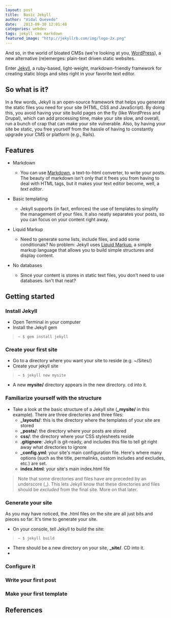 ```yaml
---
layout: post
title:  Basic Jekyll
author: "Vidal Quevedo"
date:   2013-09-30 12:01:48
categories: webdev
tags: jekyll cms markdown
featured_image: "http://jekyllrb.com/img/logo-2x.png"
---
```


And so, in the world of bloated CMSs (we're looking at you, [WordPress](http://www.wordpress.org)), a new alternative (re)emerges: plain-text driven static websites.

Enter [Jekyll](http://jekyllrb.com/), a ruby-based, light-weight, markdown-friendly framework for creating static blogs and sites right in your favorite text editor.

## So what is it?
In a few words, Jekyll is an open-source framework that helps you generate the static files you need for your site (HTML, CSS and JavaScript). By doing this, you avoid having your site build pages on the fly (like WordPress and Drupal), which can add processing time, make your site slow, and overall, run a bunch of crap that can make your site vulnerable. Also, by having your site be static, you free yourself from the hassle of having to constantly upgrade your CMS or platform (e.g., Rails).

## Features


- Markdown
  - You can use [Markdown](http://daringfireball.net/projects/markdown/), a text-to-html converter, to write your posts. The beauty of markdown isn't only that it frees you from having to deal with HTML tags, but it makes your text editor become, well, a _text editor_.

- Basic templating
  - Jekyll supports (in fact, enforces) the use of templates to simplify the management of your files. It also neatly separates your posts, so you can focus on your content right away.

- Liquid Markup
  - Need to generate some lists, include files, and add some conditionals? No problem: Jekyll uses [Liquid Markup](http://wiki.shopify.com/Liquid), a simple markup language that allows you to build simple structures and display content.

- No databases
  - Since your content is stores in static text files, you don't need to use databases. Isn't that neat?


## Getting started

### Install Jekyll
- Open Terminal in your computer
- Install the Jekyll gem

>     ~ $ gem install jekyll

### Create your first site

- Go to a directory where you want your site to reside (e.g. ~/Sites/)
- Create your jekyll site

>     ~ $ jekyll new mysite

- A new **mysite/** directory appears in the new directory. cd into it.


### Familiarize yourself with the structure

- Take a look at the basic structure of a Jekyll site (**\_mysite/** in this example). There are three directories and three files:
  - **_layouts/**: this is the directory where the templates of your site are stored
  - **_posts/**: the directory where your posts are stored
  - **css/**: the directory where your CSS stylesheets reside
  - **.gitignore**: Jekyll is git-ready, and includes this file to tell git right away what directories to ignore
  - **_config.yml**: your site's main configuration file. Here's where many options (such as the title, permalinks, custom includes and excludes, etc.) are set.
  - **index.html**: your site's main index.html file

> Note that some directories and files have are preceded by an underscore \(\_). This lets Jekyll know that these directories and files should be _excluded_ from the final site. More on that later.  

### Generate your site
As you may have noticed, the .html files on the site are all just bits and pieces so far. It's time to generate your site.

- On your console, tell Jekyll to build the site:

>     ~ $ jekyll build


- There should be a new directory on your site, **\_site/**. CD into it.
- 




### Configure it

### Write your first post
### Make your first template


## References

